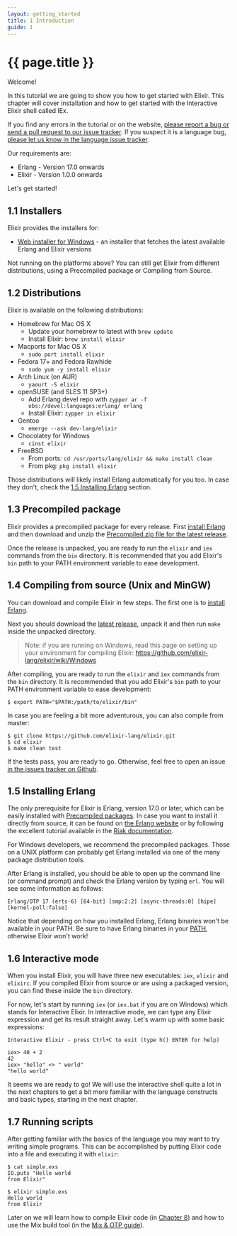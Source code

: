 ```yaml
---
layout: getting_started
title: 1 Introduction
guide: 1
---
```


# {{ page.title }}

  <div class="toc"></div>

Welcome!

In this tutorial we are going to show you how to get started with Elixir. This chapter will cover installation and how to get started with the Interactive Elixir shell called IEx.

If you find any errors in the tutorial or on the website, [please report a bug or send a pull request to our issue tracker](https://github.com/elixir-lang/elixir-lang.github.com). If you suspect it is a language bug, [please let us know in the language issue tracker](https://github.com/elixir-lang/elixir/issues).

Our requirements are:

  * Erlang - Version 17.0 onwards
  * Elixir - Version 1.0.0 onwards

Let's get started!

## 1.1 Installers

Elixir provides the installers for:

  * [Web installer for Windows](http://s3.hex.pm/elixir-websetup.exe) - an installer that fetches the latest available Erlang and  Elixir versions

Not running on the platforms above? You can still get Elixir from different distributions, using a Precompiled package or Compiling from Source.

## 1.2 Distributions

Elixir is available on the following distributions:

  * Homebrew for Mac OS X
    * Update your homebrew to latest with `brew update`
    * Install Elixir: `brew install elixir`
  * Macports for Mac OS X
    * `sudo port install elixir`
  * Fedora 17+ and Fedora Rawhide
    * `sudo yum -y install elixir`
  * Arch Linux (on AUR)
    * `yaourt -S elixir`
  * openSUSE (and SLES 11 SP3+)
    * Add Erlang devel repo with `zypper ar -f obs://devel:languages:erlang/ erlang`
    * Install Elixir: `zypper in elixir`
  * Gentoo
    * `emerge --ask dev-lang/elixir`
  * Chocolatey for Windows
    * `cinst elixir`
  * FreeBSD
    * From ports: `cd /usr/ports/lang/elixir && make install clean`
    * From pkg: `pkg install elixir`

Those distributions will likely install Erlang automatically for you too. In case they don't, check the [1.5 Installing Erlang](http://elixir-lang.org/getting_started/1.html#1.5-installing-erlang) section.

## 1.3 Precompiled package

Elixir provides a precompiled package for every release. First [install Erlang](http://elixir-lang.org/getting_started/1.html#1.5-installing-erlang) and then download and unzip the [Precompiled.zip file for the latest release](https://github.com/elixir-lang/elixir/releases/).

Once the release is unpacked, you are ready to run the `elixir` and `iex` commands from the `bin` directory. It is recommended that you add Elixir's `bin` path to your PATH environment variable to ease development.

## 1.4 Compiling from source (Unix and MinGW)

You can download and compile Elixir in few steps. The first one is to [install Erlang](http://elixir-lang.org/getting_started/1.html#1.5-installing-erlang).

Next you should download the [latest release](https://github.com/elixir-lang/elixir/releases/), unpack it and then run `make` inside the unpacked directory.

> Note: if you are running on Windows, read this page on setting up your environment for compiling Elixir: https://github.com/elixir-lang/elixir/wiki/Windows

After compiling, you are ready to run the `elixir` and `iex` commands from the `bin` directory. It is recommended that you add Elixir's `bin` path to your PATH environment variable to ease development:

    $ export PATH="$PATH:/path/to/elixir/bin"

In case you are feeling a bit more adventurous, you can also compile from master:

    $ git clone https://github.com/elixir-lang/elixir.git
    $ cd elixir
    $ make clean test

If the tests pass, you are ready to go. Otherwise, feel free to open an issue [in the issues tracker on Github](https://github.com/elixir-lang/elixir).

## 1.5 Installing Erlang

The only prerequisite for Elixir is Erlang, version 17.0 or later, which can be easily installed with [Precompiled packages](https://www.erlang-solutions.com/downloads/download-erlang-otp). In case you want to install it directly from source, it can be found on [the Erlang website](http://www.erlang.org/download.html) or by following the excellent tutorial available in the [Riak documentation](http://docs.basho.com/riak/1.3.0/tutorials/installation/Installing-Erlang/).

For Windows developers, we recommend the precompiled packages. Those on a UNIX platform can probably get Erlang installed via one of the many package distribution tools.

After Erlang is installed, you should be able to open up the command line (or command prompt) and check the Erlang version by typing `erl`. You will see some information as follows:

    Erlang/OTP 17 (erts-6) [64-bit] [smp:2:2] [async-threads:0] [hipe] [kernel-poll:false]

Notice that depending on how you installed Erlang, Erlang binaries won't be available in your PATH. Be sure to have Erlang binaries in your [PATH](http://en.wikipedia.org/wiki/Environment_variable), otherwise Elixir won't work!

## 1.6 Interactive mode

When you install Elixir, you will have three new executables: `iex`, `elixir` and `elixirc`. If you compiled Elixir from source or are using a packaged version, you can find these inside the `bin` directory.

For now, let's start by running `iex` (or `iex.bat` if you are on Windows) which stands for Interactive Elixir. In interactive mode, we can type any Elixir expression and get its result straight away. Let's warm up with some basic expressions:

```text
Interactive Elixir - press Ctrl+C to exit (type h() ENTER for help)

iex> 40 + 2
42
iex> "hello" <> " world"
"hello world"
```

It seems we are ready to go! We will use the interactive shell quite a lot in the next chapters to get a bit more familiar with the language constructs and basic types, starting in the next chapter.

## 1.7 Running scripts

After getting familiar with the basics of the language you may want to try writing simple programs. This can be accomplished by putting Elixir code into a file and executing it with `elixir`:

```text
$ cat simple.exs
IO.puts "Hello world
from Elixir"

$ elixir simple.exs
Hello world
from Elixir
```

Later on we will learn how to compile Elixir code (in [Chapter 8][chapter8]) and how to use the Mix build tool (in the [Mix & OTP guide][mix_guide]).

  [chapter8]: http://elixir-lang.org/getting_started/8.html
  [mix_guide]: http://elixir-lang.org/getting_started/mix_otp/1.html
